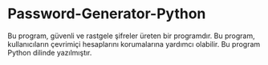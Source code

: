 # Password-Generator-Python
Bu program, güvenli ve rastgele şifreler üreten bir programdır. Bu program, kullanıcıların çevrimiçi hesaplarını korumalarına yardımcı olabilir. Bu program Python dilinde yazılmıştır.
